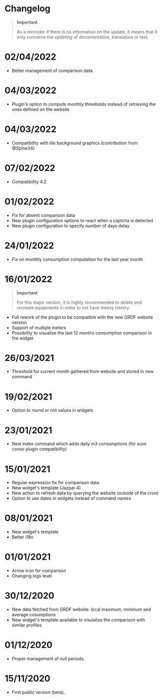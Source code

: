 # Changelog 

>**Important**
>
>As a reminder if there is no information on the update, it means that it only concerns the updating of documentation, translation or text.

# 02/04/2022
- Better management of comparison data

# 04/03/2022
- Plugin's option to compute monthly thresholds instead of retrieving the ones defined on the website

# 04/03/2022
- Compatibility with tile background graphics (contribution from @Spine34)

# 07/02/2022
- Compatibility 4.2

# 01/02/2022
- Fix for absent comparison data
- New plugin configuration options to react when a captcha is detected
- New plugin configuration to specify number of days delay 

# 24/01/2022
- Fix on monthly consumption computation for the last year month

# 16/01/2022
>**Important**
>
>For this major version, it is highly recommended to delete and recreate equipments in order to not have messy history.
- Full rework of the plugin to be compatible with the new GRDF website version
- Support of multiple meters 
- Possibility to visualize the last 12 months consumption comparison in the widget

# 26/03/2021
- Threshold for current month gathered from website and stored in new command

# 19/02/2021
- Option to round or not values in widgets

# 23/01/2021
- New index command which adds daily m3 consumptions (for suivi conso plugin compatibility)

# 15/01/2021
- Regular expression fix for comparison data
- New widget's template (Jazpar 4)
- New action to refresh data by querying the website (outside of the cron)
- Option to use dates in widgets instead of command names

# 08/01/2021
- New widget's template
- Better i18n

# 01/01/2021
- Arrow icon for comparison
- Changing logs level

# 30/12/2020
- New data fetched from GRDF website: local maximum, minimum and average cosumptions
- New widget's template available to visulalize the comparison with similar profiles

# 01/12/2020
- Proper management of null periods.

# 15/11/2020
- First public version (beta).
